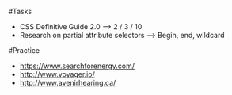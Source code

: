 #Tasks
- CSS Definitive Guide 2.0 --> 2 / 3 / 10
- Research on partial attribute selectors --> Begin, end, wildcard

#Practice
- https://www.searchforenergy.com/
- http://www.voyager.io/
- http://www.avenirhearing.ca/






